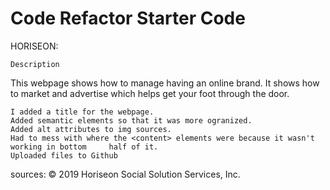 # Code Refactor Starter Code
HORISEON:

~~~~~~~~~~~~~~~
Description
~~~~~~~~~~~~~~~
This webpage shows how to manage having an online brand.
It shows how to market and advertise which helps get your foot through the door.
~~~~~~~~~~~~~~~
I added a title for the webpage.
Added semantic elements so that it was more ogranized.
Added alt attributes to img sources.
Had to mess with where the <content> elements were because it wasn't working in bottom     half of it.
Uploaded files to Github

~~~~~~~~~~~~~~~
sources:
© 2019 Horiseon Social Solution Services, Inc.


